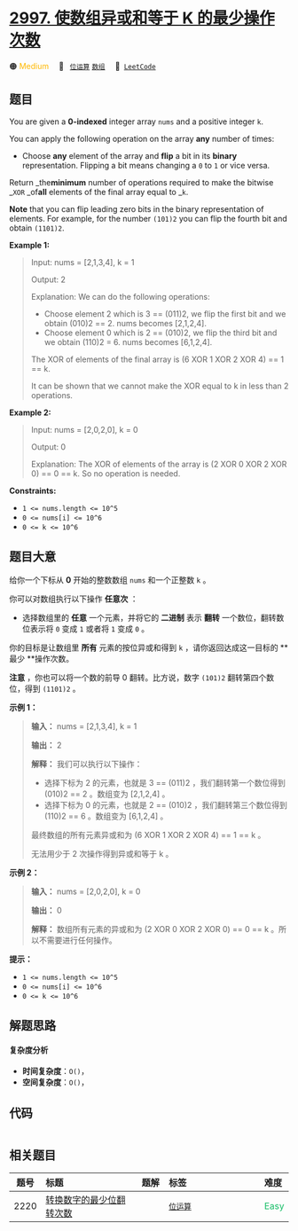 # [2997. 使数组异或和等于 K 的最少操作次数](https://leetcode.com/problems/minimum-number-of-operations-to-make-array-xor-equal-to-k)

🟠 <font color=#ffb800>Medium</font>&emsp; 🔖&ensp; [`位运算`](/leetcode-js/outline/tag/bit-manipulation.md) [`数组`](/leetcode-js/outline/tag/array.md)&emsp; 🔗&ensp;[`LeetCode`](https://leetcode.com/problems/minimum-number-of-operations-to-make-array-xor-equal-to-k)

## 题目

You are given a **0-indexed** integer array `nums` and a positive integer `k`.

You can apply the following operation on the array **any** number of times:

  * Choose **any** element of the array and **flip** a bit in its **binary** representation. Flipping a bit means changing a `0` to `1` or vice versa.

Return _the**minimum** number of operations required to make the bitwise
_`XOR` _of**all** elements of the final array equal to _`k`.

**Note** that you can flip leading zero bits in the binary representation of
elements. For example, for the number `(101)2` you can flip the fourth bit and
obtain `(1101)2`.



**Example 1:**

> Input: nums = [2,1,3,4], k = 1
> 
> Output: 2
> 
> Explanation: We can do the following operations:
> - Choose element 2 which is 3 == (011)2, we flip the first bit and we obtain (010)2 == 2. nums becomes [2,1,2,4].
> - Choose element 0 which is 2 == (010)2, we flip the third bit and we obtain (110)2 = 6. nums becomes [6,1,2,4].
> 
> The XOR of elements of the final array is (6 XOR 1 XOR 2 XOR 4) == 1 == k.
> 
> It can be shown that we cannot make the XOR equal to k in less than 2 operations.

**Example 2:**

> Input: nums = [2,0,2,0], k = 0
> 
> Output: 0
> 
> Explanation: The XOR of elements of the array is (2 XOR 0 XOR 2 XOR 0) == 0 == k. So no operation is needed.

**Constraints:**

  * `1 <= nums.length <= 10^5`
  * `0 <= nums[i] <= 10^6`
  * `0 <= k <= 10^6`


## 题目大意

给你一个下标从 **0**  开始的整数数组 `nums` 和一个正整数 `k` 。

你可以对数组执行以下操作 **任意次**  ：

  * 选择数组里的 **任意**  一个元素，并将它的 **二进制**  表示 **翻转**  一个数位，翻转数位表示将 `0` 变成 `1` 或者将 `1` 变成 `0` 。

你的目标是让数组里 **所有**  元素的按位异或和得到 `k` ，请你返回达成这一目标的 **最少  **操作次数。

**注意** ，你也可以将一个数的前导 0 翻转。比方说，数字 `(101)2` 翻转第四个数位，得到 `(1101)2` 。



**示例 1：**

> 
> 
> 
> 
> 
> **输入：** nums = [2,1,3,4], k = 1
> 
> **输出：** 2
> 
> **解释：** 我们可以执行以下操作：
> - 选择下标为 2 的元素，也就是 3 == (011)2 ，我们翻转第一个数位得到 (010)2 == 2 。数组变为 [2,1,2,4] 。
> - 选择下标为 0 的元素，也就是 2 == (010)2 ，我们翻转第三个数位得到 (110)2 == 6 。数组变为 [6,1,2,4] 。
> 
> 最终数组的所有元素异或和为 (6 XOR 1 XOR 2 XOR 4) == 1 == k 。
> 
> 无法用少于 2 次操作得到异或和等于 k 。
> 
> 

**示例 2：**

> 
> 
> 
> 
> 
> **输入：** nums = [2,0,2,0], k = 0
> 
> **输出：** 0
> 
> **解释：** 数组所有元素的异或和为 (2 XOR 0 XOR 2 XOR 0) == 0 == k 。所以不需要进行任何操作。
> 
> 



**提示：**

  * `1 <= nums.length <= 10^5`
  * `0 <= nums[i] <= 10^6`
  * `0 <= k <= 10^6`


## 解题思路

#### 复杂度分析

- **时间复杂度**：`O()`，
- **空间复杂度**：`O()`，

## 代码

```javascript

```

## 相关题目

<!-- prettier-ignore -->
| 题号 | 标题 | 题解 | 标签 | 难度 |
| :------: | :------ | :------: | :------ | :------ |
| 2220 | [转换数字的最少位翻转次数](https://leetcode.com/problems/minimum-bit-flips-to-convert-number) |  |  [`位运算`](/leetcode-js/outline/tag/bit-manipulation.md) | <font color=#15bd66>Easy</font> |

<style>
.blue {
    background-color: #096dd9;
    padding: 0.25rem 0.5rem;
    margin: 0;
    font-size: 0.85em;
    border-radius: 3px;
    color: white;
    font-weight: 500;
}
table th:first-of-type { width: 10%; }
table th:nth-of-type(2) { width: 35%; }
table th:nth-of-type(3) { width: 10%; }
table th:nth-of-type(4) { width: 35%; }
table th:nth-of-type(5) { width: 10%; }
</style>
